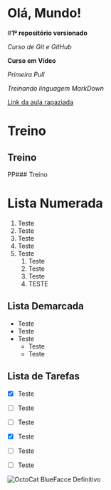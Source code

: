 # Olá, Mundo!

#**1º repositório versionado**

_Curso de Git e GitHub_

__Curso em Vídeo__

*Primeira Pull*

_*Treinando linguagem MarkDown*_

[Link da aula rapaziada](https://www.youtube.com/watch?v=LntSB-gl-ZI&t=2s)

# Treino

## Treino

PP### Treino

# Lista Numerada 

1. Teste
2. Teste
3. Teste
4. Teste
5. Teste
   1. Teste
   2. Teste
   3. Teste
   4. TESTE

## Lista Demarcada

* Teste
* Teste
* Teste
   * Teste
   * Teste

## Lista de Tarefas

- [x] Teste
- [ ] Teste
- [ ] Teste
- [x] Teste
- [ ] Teste
- [ ] Teste

      
![OctoCat BlueFacce Definitivo](https://github.com/user-attachments/assets/7d40e53d-d27c-46f6-b912-1d5e6486f529)

